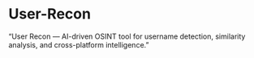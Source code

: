 # User-Recon
“User Recon — AI-driven OSINT tool for username detection, similarity analysis, and cross-platform intelligence.”
